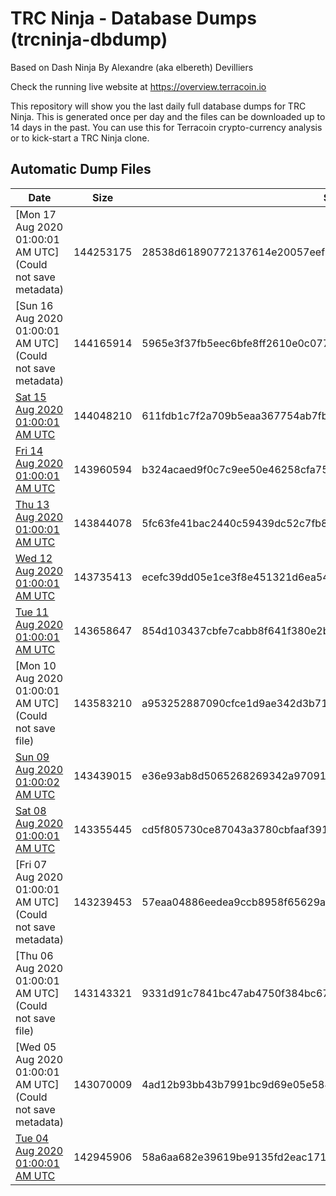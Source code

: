 # TRC Ninja - Database Dumps (trcninja-dbdump)
Based on Dash Ninja By Alexandre (aka elbereth) Devilliers

Check the running live website at https://overview.terracoin.io

This repository will show you the last daily full database dumps for TRC Ninja. This is generated once per day and the files can be downloaded up to 14 days in the past.
You can use this for Terracoin crypto-currency analysis or to kick-start a TRC Ninja clone.


## Automatic Dump Files
| Date | Size | SHA256 |
|--|--|--|
| [Mon 17 Aug 2020 01:00:01 AM UTC](Could not save metadata) | 144253175 | 28538d61890772137614e20057eef587e7944a3921f142843fad4d99675d4dba | 
| [Sun 16 Aug 2020 01:00:01 AM UTC](Could not save metadata) | 144165914 | 5965e3f37fb5eec6bfe8ff2610e0c077e92c093230d838178ab30fed7e5cdd03 | 
| [Sat 15 Aug 2020 01:00:01 AM UTC]() | 144048210 | 611fdb1c7f2a709b5eaa367754ab7fba8396b229dd79d989b288b281b086adcf | 
| [Fri 14 Aug 2020 01:00:01 AM UTC]() | 143960594 | b324acaed9f0c7c9ee50e46258cfa7541b908d5c0d75fd82b63c379036fb4b3d | 
| [Thu 13 Aug 2020 01:00:01 AM UTC]() | 143844078 | 5fc63fe41bac2440c59439dc52c7fb842b22796d53183b645203a44cd5be5526 | 
| [Wed 12 Aug 2020 01:00:01 AM UTC]() | 143735413 | ecefc39dd05e1ce3f8e451321d6ea545b1e9bd44b1d6004c3c84ae25f94e2458 | 
| [Tue 11 Aug 2020 01:00:01 AM UTC]() | 143658647 | 854d103437cbfe7cabb8f641f380e2b282243020a5465681996712bafe6ab6e7 | 
| [Mon 10 Aug 2020 01:00:01 AM UTC](Could not save file) | 143583210 | a953252887090cfce1d9ae342d3b71dc9ce59a1ce859a4e8dff3d1f482ef9061 | 
| [Sun 09 Aug 2020 01:00:02 AM UTC]() | 143439015 | e36e93ab8d5065268269342a97091721144eba576335952a923040b7c4d191bf | 
| [Sat 08 Aug 2020 01:00:01 AM UTC]() | 143355445 | cd5f805730ce87043a3780cbfaaf391247c322720eb2ad296a9ff2e65b2f6f57 | 
| [Fri 07 Aug 2020 01:00:01 AM UTC](Could not save metadata) | 143239453 | 57eaa04886eedea9ccb8958f65629a20ffb94573e52aeb7fc5a412fa779fbfac | 
| [Thu 06 Aug 2020 01:00:01 AM UTC](Could not save file) | 143143321 | 9331d91c7841bc47ab4750f384bc67a3c9b14ac46f788ee90a97ae4f5365b649 | 
| [Wed 05 Aug 2020 01:00:01 AM UTC](Could not save metadata) | 143070009 | 4ad12b93bb43b7991bc9d69e05e5845b91a04bb5d59359dac07e4996c4227ae8 | 
| [Tue 04 Aug 2020 01:00:01 AM UTC]() | 142945906 | 58a6aa682e39619be9135fd2eac171d61906049af50f6f1582ffb00fd783bcdd | 

